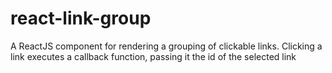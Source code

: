 # react-link-group
A ReactJS component for rendering a grouping of clickable links. Clicking a link executes a callback function, passing it the id of the selected link

